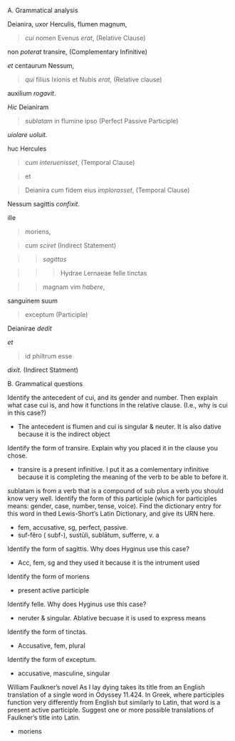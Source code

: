 A. Grammatical analysis

Deianira, uxor Herculis, flumen magnum, 

> *cui* nomen Evenus *erat*, (Relative Clause) 

non *poterat* transire, (Complementary Infinitive)

*et* centaurum Nessum, 

> *qui* filius Ixionis et Nubis *erat,* (Relative clause)

auxilium *rogavit*. 

*Hic* Deianiram 

> *sublatam* in flumine ipso (Perfect Passive Participle)

*uiolare* *uoluit.*

huc Hercules 

> *cum interuenisset*, (Temporal Clause)

> et 

> Deianira *cum* fidem eius *implorasset*, (Temporal Clause)

Nessum sagittis *confixit*. 

ille 

> moriens, 

> *cum* *sciret* (Indirect Statement)

>> *sagittas* 

>>> Hydrae Lernaeae felle tinctas 

>> magnam vim *habere*,

sanguinem suum 

> exceptum (Participle)

Deianirae *dedit*

*et* 

> id philtrum esse 

*dixit.* (Indirect Statment)

B. Grammatical questions

Identify the antecedent of cui, and its gender and number. Then explain what case cui is, and how it functions in the relative clause. (I.e., why is cui in this case?)
- The antecedent is flumen and cui is singular & neuter. It is also dative because it is the indirect object

Identify the form of transire. Explain why you placed it in the clause you chose.
- transire is a present infinitive. I put it as a comlementary infinitive because it is completing the meaning of the verb to be able to before it.

sublatam is from a verb that is a compound of sub plus a verb you should know very well. Identify the form of this participle (which for participles means: gender, case, number, tense, voice). Find the dictionary entry for this word in thed Lewis-Short’s Latin Dictionary, and give its URN here.
- fem, accusative, sg, perfect, passive. 
- suf-fĕro ( subf-), sustŭli, sublātum, sufferre, v. a

Identify the form of sagittis. Why does Hyginus use this case?
- Acc, fem, sg and they used it because it is the intrument used

Identify the form of moriens
- present active participle

Identify felle. Why does Hyginus use this case?
- neruter & singular. Ablative becuase it is used to express means

Identify the form of tinctas.
- Accusative, fem, plural

Identify the form of exceptum.
- accusative, masculine, singular

William Faulkner’s novel As I lay dying takes its title from an English translation of a single word in Odyssey 11.424. In Greek, where participles function very differently from English but similarly to Latin, that word is a present active participle. Suggest one or more possible translations of Faulkner’s title into Latin.
- moriens
